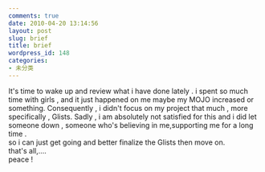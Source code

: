 ```yaml
---
comments: true
date: 2010-04-20 13:14:56
layout: post
slug: brief
title: brief
wordpress_id: 148
categories:
- 未分类
---
```


It's time to wake up and review what i have done lately . i spent so much time with girls , and it just happened on me maybe my MOJO increased or something. Consequently , i didn't focus on my project that much , more specifically , Glists. Sadly , i am absolutely not satisfied for this and i did let someone down , someone who's believing in me,supporting me for a long time .   
so i can just get going and better finalize the Glists then move on.   
that's all,....   
peace !

    
  

